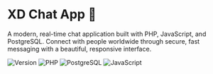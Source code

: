 # XD Chat App 💬

A modern, real-time chat application built with PHP, JavaScript, and PostgreSQL. Connect with people worldwide through secure, fast messaging with a beautiful, responsive interface.

![Version](https://img.shields.io/badge/version-2.0.0-blue.svg)
![PHP](https://img.shields.io/badge/PHP-8.0+-777BB4?logo=php&logoColor=white)
![PostgreSQL](https://img.shields.io/badge/PostgreSQL-13+-4169E1?logo=postgresql&logoColor=white)
![JavaScript](https://img.shields.io/badge/JavaScript-ES6+-F7DF1E?logo=javascript&logoColor=black)



